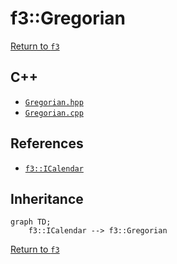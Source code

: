 # f3::Gregorian

[Return to `f3`](/docs/f3.md)

## C++

- [`Gregorian.hpp`](/c++/include/Gregorian.hpp)
- [`Gregorian.cpp`](/c++/source/Gregorian.cpp)

## References

- [`f3::ICalendar`](/docs/f3/ICalendar.md)

## Inheritance

```mermaid
graph TD;
    f3::ICalendar --> f3::Gregorian
```

[Return to `f3`](/docs/f3.md)